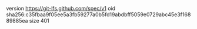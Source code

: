 version https://git-lfs.github.com/spec/v1
oid sha256:c35fbaa9f05ee5a3fb59277a0b5fd19abdbff5059e0729abc45e3f16889885ea
size 401
